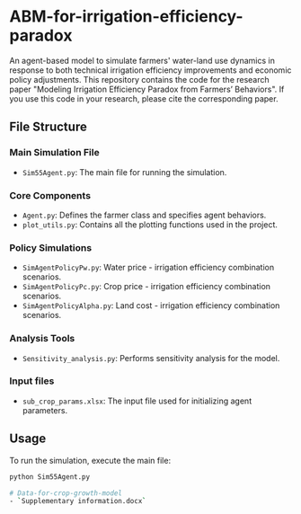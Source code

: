 # ABM-for-irrigation-efficiency-paradox
An agent-based model to simulate farmers' water-land use dynamics in response to both technical irrigation efficiency improvements and economic policy adjustments.
This repository contains the code for the research paper "Modeling Irrigation Efficiency Paradox from Farmers’ Behaviors". 
If you use this code in your research, please cite the corresponding paper.

## File Structure

### Main Simulation File
- `Sim55Agent.py`: The main file for running the simulation.

### Core Components
- `Agent.py`: Defines the farmer class and specifies agent behaviors.
- `plot_utils.py`: Contains all the plotting functions used in the project.

### Policy Simulations
- `SimAgentPolicyPw.py`: Water price - irrigation efficiency combination scenarios.
- `SimAgentPolicyPc.py`: Crop price - irrigation efficiency combination scenarios.
- `SimAgentPolicyAlpha.py`: Land cost - irrigation efficiency combination scenarios.

### Analysis Tools
- `Sensitivity_analysis.py`: Performs sensitivity analysis for the model.

### Input files
- `sub_crop_params.xlsx`: The input file used for initializing agent parameters.

## Usage
To run the simulation, execute the main file:
```bash
python Sim55Agent.py

# Data-for-crop-growth-model
- `Supplementary information.docx`
